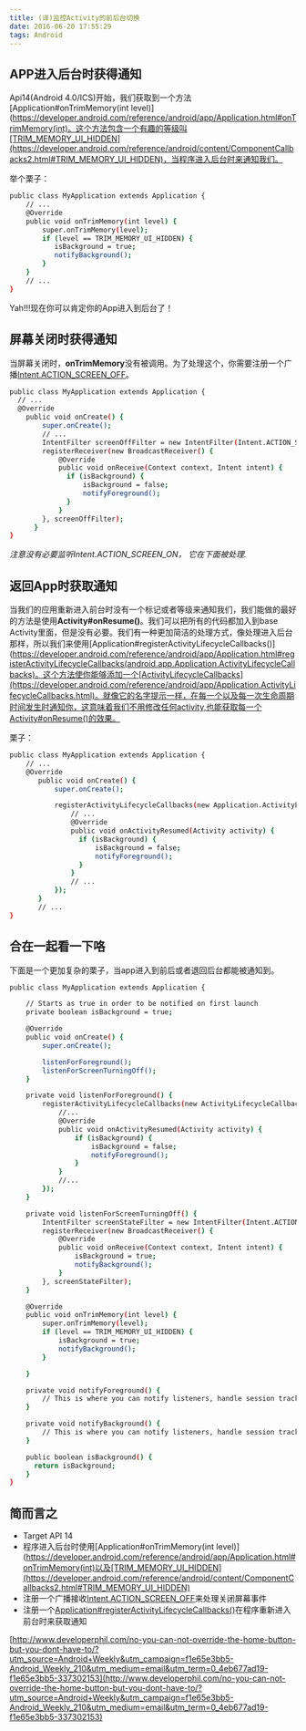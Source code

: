 ```yaml
---
title: (译)监控Activity的前后台切换
date: 2016-06-20 17:55:29
tags: Android
---
```

## APP进入后台时获得通知
Api14(Android 4.0/ICS)开始，我们获取到一个方法[Application#onTrimMemory(int level)](https://developer.android.com/reference/android/app/Application.html#onTrimMemory(int)。这个方法包含一个有趣的等级叫[TRIM_MEMORY_UI_HIDDEN](https://developer.android.com/reference/android/content/ComponentCallbacks2.html#TRIM_MEMORY_UI_HIDDEN)，当程序进入后台时来通知我们。

举个栗子：
```bash
public class MyApplication extends Application {
    // ...
    @Override
    public void onTrimMemory(int level) {
        super.onTrimMemory(level);
        if (level == TRIM_MEMORY_UI_HIDDEN) {
           isBackground = true;
           notifyBackground();
        }
    }
    // ...
}
```

Yah!!!现在你可以肯定你的App进入到后台了！

## 屏幕关闭时获得通知
当屏幕关闭时，**onTrimMemory**没有被调用。为了处理这个，你需要注册一个广播[Intent.ACTION_SCREEN_OFF](https://developer.android.com/reference/android/content/Intent.html#ACTION_SCREEN_OFF)。

```bash
public class MyApplication extends Application {
  // ...
  @Override
    public void onCreate() {
        super.onCreate();
        // ...
        IntentFilter screenOffFilter = new IntentFilter(Intent.ACTION_SCREEN_OFF);
        registerReceiver(new BroadcastReceiver() {
            @Override
            public void onReceive(Context context, Intent intent) {
              if (isBackground) {
                  isBackground = false;
                  notifyForeground();
              }
            }
        }, screenOffFilter);
      }
}
```

*注意没有必要监听Intent.ACTION_SCREEN_ON， 它在下面被处理.*

## 返回App时获取通知
当我们的应用重新进入前台时没有一个标记或者等级来通知我们，我们能做的最好的方法是使用**Activity#onResume()**。我们可以把所有的代码都加入到base Activity里面，但是没有必要。我们有一种更加简洁的处理方式，像处理进入后台那样，所以我们来使用[Application#registerActivityLifecycleCallbacks()](https://developer.android.com/reference/android/app/Application.html#registerActivityLifecycleCallbacks(android.app.Application.ActivityLifecycleCallbacks)。这个方法使你能够添加一个[ActivityLifecycleCallbacks](https://developer.android.com/reference/android/app/Application.ActivityLifecycleCallbacks.html)。就像它的名字提示一样，在每一个以及每一次生命周期时间发生时通知你，这意味着我们不用修改任何activity,也能获取每一个Activity#onResume()的效果。

栗子：
```bash
public class MyApplication extends Application {
    // ...
    @Override
       public void onCreate() {
           super.onCreate();

           registerActivityLifecycleCallbacks(new Application.ActivityLifecycleCallbacks() {
               // ...
               @Override
               public void onActivityResumed(Activity activity) {
                 if (isBackground) {
                     isBackground = false;
                     notifyForeground();
                 }
               }
               // ...
           });
       }
       // ...
}
```

## 合在一起看一下咯
下面是一个更加复杂的栗子，当app进入到前后或者退回后台都能被通知到。
```bash
public class MyApplication extends Application {

    // Starts as true in order to be notified on first launch
    private boolean isBackground = true;

    @Override
    public void onCreate() {
        super.onCreate();

        listenForForeground();
        listenForScreenTurningOff();
    }

    private void listenForForeground() {
        registerActivityLifecycleCallbacks(new ActivityLifecycleCallbacks() {
            //...
            @Override
            public void onActivityResumed(Activity activity) {
                if (isBackground) {
                    isBackground = false;
                    notifyForeground();
                }
            }
            //...
        });
    }

    private void listenForScreenTurningOff() {
        IntentFilter screenStateFilter = new IntentFilter(Intent.ACTION_SCREEN_OFF);
        registerReceiver(new BroadcastReceiver() {
            @Override
            public void onReceive(Context context, Intent intent) {
                isBackground = true;
                notifyBackground();
            }
        }, screenStateFilter);
    }

    @Override
    public void onTrimMemory(int level) {
        super.onTrimMemory(level);
        if (level == TRIM_MEMORY_UI_HIDDEN) {
            isBackground = true;
            notifyBackground();
        }

    }

    private void notifyForeground() {
        // This is where you can notify listeners, handle session tracking, etc
    }

    private void notifyBackground() {
        // This is where you can notify listeners, handle session tracking, etc
    }

    public boolean isBackground() {
      return isBackground;
    }
}
```

## 简而言之
* Target API 14
* 程序进入后台时使用[Application#onTrimMemory(int level)](https://developer.android.com/reference/android/app/Application.html#onTrimMemory(int)以及[TRIM_MEMORY_UI_HIDDEN](https://developer.android.com/reference/android/content/ComponentCallbacks2.html#TRIM_MEMORY_UI_HIDDEN)
* 注册一个广播接收[Intent.ACTION_SCREEN_OFF](https://developer.android.com/reference/android/content/Intent.html#ACTION_SCREEN_OFF)来处理关闭屏幕事件
* 注册一个[Application#registerActivityLifecycleCallbacks()](https://developer.android.com/reference/android/app/Application.html#registerActivityLifecycleCallbacks(android.app.Application.ActivityLifecycleCallbacks))在程序重新进入前台时来获取通知

[http://www.developerphil.com/no-you-can-not-override-the-home-button-but-you-dont-have-to/?utm_source=Android+Weekly&utm_campaign=f1e65e3bb5-Android_Weekly_210&utm_medium=email&utm_term=0_4eb677ad19-f1e65e3bb5-337302153](http://www.developerphil.com/no-you-can-not-override-the-home-button-but-you-dont-have-to/?utm_source=Android+Weekly&utm_campaign=f1e65e3bb5-Android_Weekly_210&utm_medium=email&utm_term=0_4eb677ad19-f1e65e3bb5-337302153)
